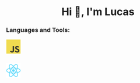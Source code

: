 <h1 align="center">Hi 👋, I'm Lucas</h1>

<h3 align="left">Languages and Tools:</h3>

<div>
  <img src="https://raw.githubusercontent.com/devicons/devicon/master/icons/javascript/javascript-original.svg" alt="javascript" width="40" height="40"/>
  <h3></h3>
  <img src="https://raw.githubusercontent.com/devicons/devicon/master/icons/react/react-original.svg" alt="React" width="40" height="40"/>
</div>


